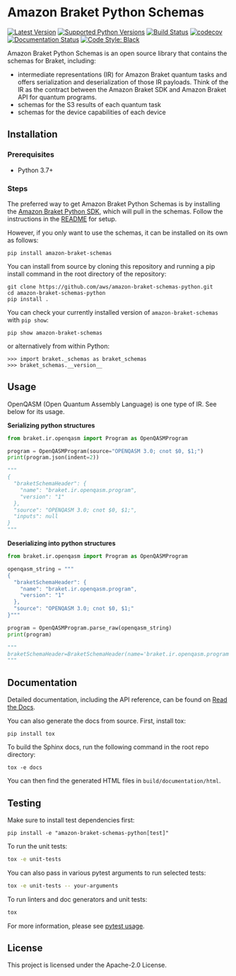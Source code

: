 # Amazon Braket Python Schemas

[![Latest Version](https://img.shields.io/pypi/v/amazon-braket-schemas.svg)](https://pypi.python.org/pypi/amazon-braket-schemas)
[![Supported Python Versions](https://img.shields.io/pypi/pyversions/amazon-braket-schemas.svg)](https://pypi.python.org/pypi/amazon-braket-schemas)
[![Build Status](https://img.shields.io/github/workflow/status/aws/amazon-braket-schemas-python/Python%20package/main?logo=github)](https://github.com/aws/amazon-braket-schemas-python/actions?query=workflow%3A%22Python+package%22)
[![codecov](https://codecov.io/gh/aws/amazon-braket-schemas-python/branch/main/graph/badge.svg?token=XV9R0dUbr1)](https://codecov.io/gh/aws/amazon-braket-schemas-python)
[![Documentation Status](https://img.shields.io/readthedocs/amazon-braket-schemas-python.svg?logo=read-the-docs)](https://amazon-braket-schemas-python.readthedocs.io/en/latest/?badge=latest)
[![Code Style: Black](https://img.shields.io/badge/code_style-black-000000.svg)](https://github.com/psf/black)

Amazon Braket Python Schemas is an open source library that contains the schemas for Braket, including:
* intermediate representations (IR) for Amazon Braket quantum tasks and offers serialization and deserialization of those IR payloads. Think of the IR as the contract between the Amazon Braket SDK and Amazon Braket API for quantum programs.
* schemas for the S3 results of each quantum task
* schemas for the device capabilities of each device

## Installation

### Prerequisites
- Python 3.7+

### Steps

The preferred way to get Amazon Braket Python Schemas is by installing the [Amazon Braket Python SDK](https://github.com/aws/amazon-braket-sdk-python), which will pull in the schemas.
Follow the instructions in the [README](https://github.com/aws/amazon-braket-sdk-python/blob/main/README.md) for setup.

However, if you only want to use the schemas, it can be installed on its own as follows:

```shell
pip install amazon-braket-schemas
```

You can install from source by cloning this repository and running a pip install command in the root directory of the repository:

```shell
git clone https://github.com/aws/amazon-braket-schemas-python.git
cd amazon-braket-schemas-python
pip install .
```

You can check your currently installed version of `amazon-braket-schemas` with `pip show`:

```shell
pip show amazon-braket-schemas
```

or alternatively from within Python:

```
>>> import braket._schemas as braket_schemas
>>> braket_schemas.__version__
```

## Usage
OpenQASM (Open Quantum Assembly Language) is one type of IR. See below for its usage.

**Serializing python structures**
```python
from braket.ir.openqasm import Program as OpenQASMProgram

program = OpenQASMProgram(source="OPENQASM 3.0; cnot $0, $1;")
print(program.json(indent=2))

"""
{
  "braketSchemaHeader": {
    "name": "braket.ir.openqasm.program",
    "version": "1"
  },
  "source": "OPENQASM 3.0; cnot $0, $1;",
  "inputs": null
}
"""
```

**Deserializing into python structures**
```python
from braket.ir.openqasm import Program as OpenQASMProgram

openqasm_string = """
{
  "braketSchemaHeader": {
    "name": "braket.ir.openqasm.program",
    "version": "1"
  },
  "source": "OPENQASM 3.0; cnot $0, $1;"
}"""

program = OpenQASMProgram.parse_raw(openqasm_string)
print(program)

"""
braketSchemaHeader=BraketSchemaHeader(name='braket.ir.openqasm.program', version='1') source='OPENQASM 3.0; cnot $0, $1;' inputs=None
"""

```

## Documentation

Detailed documentation, including the API reference, can be found on [Read the Docs](https://amazon-braket-schemas-python.readthedocs.io/en/latest/).

You can also generate the docs from source. First, install tox:

```shell
pip install tox
```

To build the Sphinx docs, run the following command in the root repo directory:

```shell
tox -e docs
```

You can then find the generated HTML files in `build/documentation/html`.

## Testing

Make sure to install test dependencies first:

```shell
pip install -e "amazon-braket-schemas-python[test]"
```

To run the unit tests:
```bash
tox -e unit-tests
```

You can also pass in various pytest arguments to run selected tests:

```bash
tox -e unit-tests -- your-arguments
```

To run linters and doc generators and unit tests:
```bash
tox
```

For more information, please see [pytest usage](https://docs.pytest.org/en/stable/usage.html).

## License

This project is licensed under the Apache-2.0 License.
